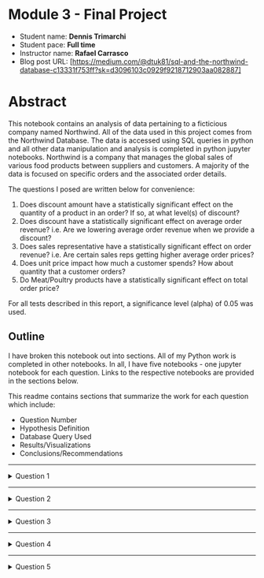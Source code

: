 # Module 3 -  Final Project

* Student name: **Dennis Trimarchi**
* Student pace: **Full time**
* Instructor name: **Rafael Carrasco**
* Blog post URL: [https://medium.com/@dtuk81/sql-and-the-northwind-database-c13331f753ff?sk=d3096103c0929f9218712903aa082887]


# Abstract

This notebook contains an analysis of data pertaining to a ficticious company named Northwind. All of the data used in this project comes from the Northwind Database. The data is accessed using SQL queries in python and all other data manipulation and analysis is completed in python jupyter notebooks. Northwind is a company that manages the global sales of various food products between suppliers and customers. A majority of the data is focused on specific orders and the associated order details.

The questions I posed are written below for convenience:

1. Does discount amount have a statistically significant effect on the quantity of a product in an order? If so, at what level(s) of discount?
2. Does discount have a statistically significant effect on average order revenue? i.e. Are we lowering average order revenue when we provide a discount?
3. Does sales representative have a statistically significant effect on order revenue? i.e. Are certain sales reps getting higher average order prices?
4. Does unit price impact how much a customer spends? How about quantity that a customer orders?
5. Do Meat/Poultry products have a statistically significant effect on total order price?

For all tests described in this report, a significance level (alpha) of 0.05 was used.


## Outline

I have broken this notebook out into sections. All of my Python work is completed in other notebooks. In all, I have five notebooks - one jupyter notebook for each question. Links to the respective notebooks are provided in the sections below.

This readme contains sections that summarize the work for each question which include:
* Question Number
* Hypothesis Definition
* Database Query Used
* Results/Visualizations
* Conclusions/Recommendations

-------

<details><summary>Question 1</summary>

## Question 1
Does discount amount have a statistically significant effect on the quantity of a product in an order? If so, at what level(s) of discount?
What discount level matters the most?

### Hypothesis
* **Ho:** There is no difference in the mean product quantity ordered between customers who received a discount and those who did not receive a discount.
* **Ha:** The mean product quantity ordered for those who received a discount will be greater than the mean product quantity ordered by customers who did not receive a discount. i.e. mean quantity for discounted > 21.72

### Database Query Used
The following query was used to obtain the base set of data. It is a simple full-table query as all of the relevant data is available in the OrderDetail table.
```
    SELECT *
    FROM OrderDetail
```

### Results / Visualizations

#### Box Plot
The distribution of order quantities for each discount level are shown. There are some differences that can be seen.

<img src="./images/Q1_BoxPlot.png" width=75%>

#### Tukey Test
The Tukey test shows where there are statistically significant differences in quantity for each discount level. Group1 in the table represents full price (0.00 discount) and Group2 represents each of the other discount levels. The **Null Hypothesis is rejected in all discount levels with the exception of 0.10.**

<img src="./images/Q1_Tukey.png" width=35%>

#### Effect Size
The following table shows the statistically significant discount levels, and their mean difference and effect size with respect to the full price group.

|Discount | Mean Difference | Effect Size |
|---------|-----------------|-------------|
| 0.05    |    6.29         |     0.347   |
| 0.15    |    6.66         |     0.372   |
| 0.20    |    5.30         |     0.300   |
| 0.25    |    6.52         |     0.367   |


### Conclusions / Recommendations
Discount levels of 0.05, 0.15, 0.20, 0.25 have a statistically significant correlation with quantity ordered.

The ranked discount levels by effect size are: 15%, 25%, 5%, 20%. However, in all cases the effect is small to medium (between 0.2 and 0.5).

For discount levels of 1%, 2%, 3%, 4%, 6%, there was not enough data. For discount level of 10%, there was not a statistically significant correlation to quantity ordered.

Based on these results I would recommend that the company avoid giving 10% discounts as they do not impact order quantity and therefore represent a loss of 10% revenue.

I would also would also ask the company to consider that 15% discounts have a greater effect on quantity ordered than 20%, and 25% discounts.

Depending on inventory, product expiration, etc, there are instances where increasing quantity of product per order is beneficial. In these instances, 15% and 25% discount levels would have the greatest effect.

*Details in Jupyter Notebook: [Question1.ipynb](Question1.ipynb)*

</details>

-------

<details><summary>Question 2</summary>

## Question 2
Does discount have a statistically significant effect on average order revenue? i.e. Are we lowering average order revenue when we provide a discount?

### Hypothesis
* **Ho:** There is no difference in the mean total revenue per order between customers who received a discount and those who did not receive a discount.
* **Ha:** The mean total revenue per order for those who received a discount will be significantly different than the mean total revenue per order by customers who did not receive a discount. i.e. mean revenue per order for discounted != 570.01. - Two tailed

### Database Querys Used
The following query was used to obtain the base set of data. The price per order (TotalPrice) is feature engineered through the SQL Query. I did not group the individual line items within an order because for some orders, individual line items are discounted while others are not. This means that for this test, individual product line items within an order are being evaluated as an "order".

Data to be analyzed:

```
    SELECT *, UnitPrice * Quantity * (1-Discount) AS TotalPrice
    FROM OrderDetail
```

Summary Data for information purposes:
```
    SELECT Discount,
           Round(avg(UnitPrice * Quantity * (1-Discount)),2) AS AvgPrice,
           Round(min(UnitPrice * Quantity * (1-Discount)),2) AS MinPrice,
           Round(max(UnitPrice * Quantity * (1-Discount)),2) AS MaxPrice,
           count(*) AS NumOrders
    FROM OrderDetail
    GROUP BY Discount
```

### Results / Visualizations

#### Summary Stats

<img src="./images/Q2_Summary_Stats.png" width=35%>

#### Box Plot
The distribution of Total Revenue per Order for each discount level are shown. There are some differences that can be seen.

<img src="./images/Q2_BoxPlot.png" width=75%>

#### Tukey Test
The Tukey test below shows which discount levels have a statistically significant impact on order revenue. Group1 in the table represents full price (0.00 discount) and Group2 represents each of the other discount levels. **The Null Hypothesis is rejected for the 0.05 discount level. For all other discount levels, the Null Hypothesis fails to be rejected.** The Null Hypothesis was also rejected for the 0.05 discount level with a Welch's t-test.

<img src="./images/Q2_Tukey.png" width=35%>

#### Effect Size
The following table shows the 5% discount level, mean difference and effect size with respect to the full price group.

|Discount | Mean Difference | Effect Size |
|---------|-----------------|-------------|
| 0.05    |    227.92       |     0.221   |

This was a two-tailed test, but we can see that the mean revenue is greater for the 5% discount level. The effect of the discount is small according to Cohen's d effect size measurement.

### Conclusions / Recommendations

Discount has a statistically significant correlation with order revenue for the 5% discount level. For all other discount levels, the Null Hypothesis failed to be rejected.

Based on these results I would recommend that the company consider that a 5% discount results in greater revenue per order.

This may be due to a combination of the customer ordering more product because of the presence of the discount, and the discount being small enough to limit negative impact to revenue. Further investigation and experimentation would be interesting.

Additionally, this test shows that applying a discount does not negatively correlate with average order revenue.

*Details in Jupyter Notebook: [Question2.ipynb](Question2.ipynb)*

</details>

-------

<details><summary>Question 3</summary>

## Question 3
Does sales representative have a significant effect on order revenue? i.e. Are certain sales reps getting higher average order prices?

This may provide insight into which sales reps are pushing for higher dollar orders/products vs. quantity of orders. The results may provide valueable information to management about rewards systems - quanity/quality of a sale. Also to help figure out who may be undervalued in the organization.

### Hypothesis
* **Ho:** There is no difference in the mean order revenue for different sales representatives.
* **Ha:** The sales representative will have an effect on the mean order revenue. i.e. there will be a statistically significant difference in mean order revenue for at least one sales rep and his/her peers. -two-tailed test

### Database Query Used
The following query was used to obtain the base set of data. The total order price (TotalPrice) is feature engineered through the SQL Query. In this case, since we are concerned with employees, the TotalPrice is aggregated across the entire order (specific product line items within an order are not relevant).

Data to be analyzed:
```
    SELECT EmployeeId, LastName, FirstName, od.OrderId,
           count(od.OrderId) AS ProductsPerOrder,
           sum(od.UnitPrice * od.Quantity * (1-od.Discount)) AS TotalPrice
    FROM OrderDetail od
    JOIN 'Order' o ON o.Id=od.OrderId
    JOIN Employee e ON e.Id=o.EmployeeId
    GROUP BY od.OrderId
```

Summary Data for information purposes:
```
    SELECT EmployeeId, LastName, FirstName,
           count(DISTINCT od.OrderId) AS NumOrders,
           sum(od.UnitPrice * od.Quantity * (1-od.Discount)) AS TotalSales
    FROM OrderDetail od
    JOIN 'Order' o ON o.Id=od.OrderId
    JOIN Employee e ON e.Id=o.EmployeeId
    GROUP BY EmployeeId
```

### Results / Visualizations

#### Summary Stats
Here is a breakdown of the total sales and total revenue for each sales representative. At first glance, it would appear that there are some major differences between sales rep effectiveness. But how do they compare on an individual order by order basis?

<img src="./images/Q3_Summary_Stats.png" width=35%>

#### Box Plot
The distribution of Total Order Price for each employee is shown. There are some differences that can be seen.

<img src="./images/Q3_BoxPlot.png" width=75%>

#### ANOVA Test
The ANOVA test for Sales Representative shows that we **fail to reject the Null Hypothesis**.

| .                | sum_sq        |   df    |     F    |  PR(>F)   | reject_null |
|------------------|---------------|---------|----------|-----------|-------------|
|C(LastName)       | 4.251645e+06  |  8.0    | 0.451587 | 0.889831  |     False   |
| Residual         | 9.297212e+08  | 790.0   |   NaN    |    NaN    |    False    |

The pairwise Tukey test for all employees also failed to reject the Null Hypothesis for any combination. This table is in my jupyter notebook (there are 36 pairwise combinations of employees.)


### Conclusions / Recommendations
Failed to find a statstically significant correlation between sales representative and order price.

Even though some of the employees have a higher number of orders and higher Total Revenue, their order prices remain similar. No one employee stands out here. The difference in total sales per employee is being driven by number of orders instead of average order revenue.

This can indicate many things. There may be a general lack of relationship between sales representatives and customers which would remove any impact individuals might have on the sales process. It could indicate that standardization among the sales process overrides any independent action of the salesperson. It could be that order price is determined by market factors. It could also be coincidental.

*Details in Jupyter Notebook: [Question3.ipynb](Question3.ipynb)*

</details>

-------

<details><summary>Question 4</summary>

## Question 4
Does unit price impact how much a customer spends? How about quantity that a customer orders?

Customers may buy higher quantities when unit price is low, or conversely purchase lower quantities when unit price is high. If this is the case, revenue per order may not be significantly different. If quantity is not impacted by unit price, then revenue per order should be positively correlated with unit price.

### Hypotheses
Revenue:
* **Ho:** There is no difference in the mean order revenue for products of different unit prices.
* **Ha:** The mean order revenue will be greater for products with higher unit prices. -one tailed test

Quantity:
* **Ho:** There is no difference in quantity of a product ordered for products of different unit prices.
* **Ha:** The quantity ordered will be higher for products with lower unit prices. -one tailed test

### Database Query Used
The following query was used to get the base set of data. The price per order by (TotalPrice) is feature engineered through the SQL Query.
```
    SELECT od.Id, o.CustomerId, od.UnitPrice, od.Quantity,
           od.UnitPrice * od.Quantity * (1-od.Discount) AS TotalPrice
    FROM OrderDetail od
    JOIN 'Order' o ON o.Id=od.OrderId
```

### Results / Visualizations
The data was divided into 4 groups each representing a quartile of orders based on unit price.

#### Total Order Revenue
##### Box Plot
The distribution of Total Order Revenue for each Unit Price quartile is shown below. There appears to be clear difference in order price for each group.

<img src="./images/Q4_BoxPlot_Price.png" width=75%>

##### ANOVA Test
The ANOVA test for Unit Price Quartile with respect to Order Revenue shows that we **reject the Null Hypothesis**.

| .                   | sum_sq        |   df    |     F      |  PR(>F)        | reject_null |
|---------------------|---------------|---------|------------|----------------|-------------|
|C(UnitPriceQuartile) | 2.300110e+08  |  3.0    | 296.780187 | 5.381406e-161  |     True    |
| Residual            | 5.510402e+08  | 2133.0  |   NaN      |    NaN         |    N/A      |

The pairwise Tukey Test for all combinations also rejected the Null Hypothesis. This table is in my jupyter notebook.

##### Effect Size
The following table shows the mean difference and effect size for each quartile with respect to the remaining data.

|Unit Price Quartile | Mean Difference | Effect Size |
|--------------------|-----------------|-------------|
| 0-25               |    469.98       |     0.826   |
| 25-50              |    226.90       |     0.380   |
| 50-75              |    21.42        |     0.035   |
| 75-100             |    705.28       |     1.345   |


#### Quantity Per Order
##### Box Plot
The distribution of Quantity per order for each Unit Price quartile is shown below. For each group, the quantity per order looks to be fairly consistent.

<img src="./images/Q4_BoxPlot_Quantity.png" width=75%>

##### ANOVA Test
The ANOVA test for Unit Price Quartile with respect to Order Quantity shows that we **fail to reject the Null Hypothesis**.

| .                   | sum_sq        |   df    |     F      |  PR(>F)        | reject_null |
|---------------------|---------------|---------|------------|----------------|-------------|
|C(UnitPriceQuartile) | 745.434750    |  3.0    | 0.714806   | 0.543094       |    False    |
| Residual            | 741465.475872 | 2133.0  |   NaN      |    NaN         |    N/A      |

The pairwise Tukey Test for all combinations also failed to reject the Null Hypothesis. This table is in my jupyter notebook.


### Conclusions / Recommendations

Quantity per order is pretty consistent across different product price levels. The Null Hypothesis failed to be rejected indicating no statistically significant difference in quantity for different unit prices.

However, revenue per order increases with increased unit price. The Null Hypothesis was rejected indicating there is a statistically significant difference in order revenue for different unit prices.

This is interesting because it indicates that customers do not order different quantities when the unit price is higher. There may be a customer preference for certain quantities regardless of price (possibly for inventory reasons). A supplier might be able to get away with a small price increase without impacting sales. Perhaps a supplier could look into adjusting their product quantity/volume per unit in order to increase sales (i.e re-defining their sale unit).

*Details in Jupyter Notebook: [Question4.ipynb](Question4.ipynb)*

</details>

-------

<details><summary>Question 5</summary>

## Question 5
Do Meat/Poultry products have a statistically significant effect on total order price?

### Hypothesis
* **Ho:** There is no statistical difference in mean Total Order Price for Meat/Poultry orders.
* **Ha:** The mean total order price will be statistically different for Meat/Poultry orders vs other product categories.

### Database Query Used
The following query was used to get the base set of data. The price per order (TotalOrderPrice) is feature engineered through the SQL Query.
```
    SELECT od.OrderId, od.UnitPrice, od.Quantity,
           od.UnitPrice * od.Quantity * (1-od.Discount) AS TotalOrderPrice,
           ProductName, CategoryName
    FROM 'Order' o
    JOIN OrderDetail od ON o.Id=od.OrderId
    JOIN Product p ON p.Id=od.ProductId
    JOIN Category c ON c.Id=p.CategoryId
```

### Results / Visualizations

#### Box Plot
The distribution of Total Order Price for each Product Category is shown below. There appear to differences among the different groups. In particular, Meat/Poultry, Produce, and Dairy Products have higher order prices.

<img src="./images/Q5_BoxPlot.png" width=75%>

#### Tukey Test and Effect Size
The Tukey Test with Effect Size is shown below for all comparisons involving Meat/Poultry. We can **reject the Null Hypothesis for all comparisons except for Produce**.

<img src="./images/Q5_Tukey.png" width=50%>

### Conclusions / Recommendations
Meat/Poultry has a statistically higher average order price than every other product category with the exception of Produce. In particular it has the largest effect difference from Beverages and Seafood categories.

Meat and Poultry bring in higher revenue per order. Increasing the meat and poultry product offering could have a greater impact on company revenue. Similarly, seeking new customers who are interested in buying meat and poultry products would be a good move to increase average order revenues.

*Details in Jupyter Notebook: [Question5.ipynb](Question5.ipynb)*

</details>
